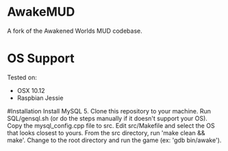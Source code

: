 # AwakeMUD
A fork of the Awakened Worlds MUD codebase.

# OS Support
Tested on:
- OSX 10.12
- Raspbian Jessie

#Installation
Install MySQL 5.
Clone this repository to your machine.
Run SQL/gensql.sh (or do the steps manually if it doesn't support your OS).
Copy the mysql_config.cpp file to src.
Edit src/Makefile and select the OS that looks closest to yours.
From the src directory, run 'make clean && make'.
Change to the root directory and run the game (ex: 'gdb bin/awake').
